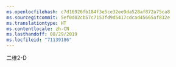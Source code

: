 ```yaml
---
ms.openlocfilehash: c7d16926fb184f3e5ce32ee9da528af872a75ca8
ms.sourcegitcommit: 5ef0d02cb57c7153fd9d5417cdcad45665af832e
ms.translationtype: HT
ms.contentlocale: zh-CN
ms.lasthandoff: 08/29/2019
ms.locfileid: "71139186"
---
```

<span data-ttu-id="26e4e-101">二维</span><span class="sxs-lookup"><span data-stu-id="26e4e-101">2-D</span></span>